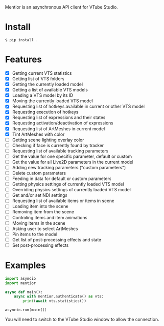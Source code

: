 Mentior is an asynchronous API client for VTube Studio.

# Install

```shell
$ pip install .
```

# Features

- [x] Getting current VTS statistics
- [x] Getting list of VTS folders
- [x] Getting the currently loaded model
- [x] Getting a list of available VTS models
- [x] Loading a VTS model by its ID
- [x] Moving the currently loaded VTS model
- [x] Requesting list of hotkeys available in current or other VTS model
- [x] Requesting execution of hotkeys
- [x] Requesting list of expressions and their states
- [x] Requesting activation/deactivation of expressions
- [x] Requesting list of ArtMeshes in current model
- [x] Tint ArtMeshes with color
- [ ] Getting scene lighting overlay color
- [ ] Checking if face is currently found by tracker
- [ ] Requesting list of available tracking parameters
- [ ] Get the value for one specific parameter, default or custom
- [ ] Get the value for all Live2D parameters in the current model
- [ ] Adding new tracking parameters ("custom parameters")
- [ ] Delete custom parameters
- [ ] Feeding in data for default or custom parameters
- [ ] Getting physics settings of currently loaded VTS model
- [ ] Overriding physics settings of currently loaded VTS model
- [ ] Get and/or set NDI settings
- [ ] Requesting list of available items or items in scene
- [ ] Loading item into the scene
- [ ] Removing item from the scene
- [ ] Controling items and item animations
- [ ] Moving items in the scene
- [ ] Asking user to select ArtMeshes
- [ ] Pin items to the model
- [ ] Get list of post-processing effects and state
- [ ] Set post-processing effects

# Examples

```python
import asyncio
import mentior

async def main():
    async with mentior.authenticate() as vts:
        print(await vts.statistics())

asyncio.run(main())
```

You will need to switch to the VTube Studio window to allow the connection.

